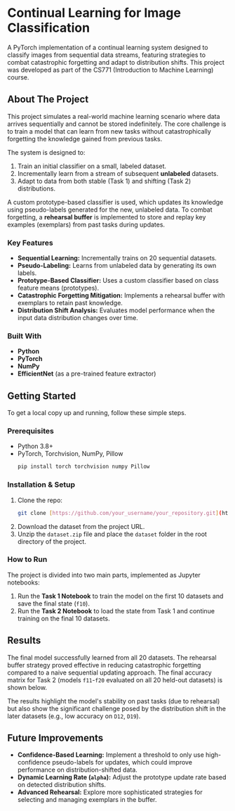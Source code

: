 # Continual Learning for Image Classification

A PyTorch implementation of a continual learning system designed to classify images from sequential data streams, featuring strategies to combat catastrophic forgetting and adapt to distribution shifts. This project was developed as part of the CS771 (Introduction to Machine Learning) course.



## About The Project

This project simulates a real-world machine learning scenario where data arrives sequentially and cannot be stored indefinitely. The core challenge is to train a model that can learn from new tasks without catastrophically forgetting the knowledge gained from previous tasks.

The system is designed to:
1.  Train an initial classifier on a small, labeled dataset.
2.  Incrementally learn from a stream of subsequent **unlabeled** datasets.
3.  Adapt to data from both stable (Task 1) and shifting (Task 2) distributions.

A custom prototype-based classifier is used, which updates its knowledge using pseudo-labels generated for the new, unlabeled data. To combat forgetting, a **rehearsal buffer** is implemented to store and replay key examples (exemplars) from past tasks during updates.

### Key Features
* **Sequential Learning:** Incrementally trains on 20 sequential datasets.
* **Pseudo-Labeling:** Learns from unlabeled data by generating its own labels.
* **Prototype-Based Classifier:** Uses a custom classifier based on class feature means (prototypes).
* **Catastrophic Forgetting Mitigation:** Implements a rehearsal buffer with exemplars to retain past knowledge.
* **Distribution Shift Analysis:** Evaluates model performance when the input data distribution changes over time.

### Built With
* **Python**
* **PyTorch**
* **NumPy**
* **EfficientNet** (as a pre-trained feature extractor)

## Getting Started

To get a local copy up and running, follow these simple steps.

### Prerequisites
* Python 3.8+
* PyTorch, Torchvision, NumPy, Pillow
    ```sh
    pip install torch torchvision numpy Pillow
    ```

### Installation & Setup
1.  Clone the repo:
    ```sh
    git clone [https://github.com/your_username/your_repository.git](https://github.com/your_username/your_repository.git)
    ```
2.  Download the dataset from the project URL.
3.  Unzip the `dataset.zip` file and place the `dataset` folder in the root directory of the project.

### How to Run
The project is divided into two main parts, implemented as Jupyter notebooks:
1.  Run the **Task 1 Notebook** to train the model on the first 10 datasets and save the final state (`f10`).
2.  Run the **Task 2 Notebook** to load the state from Task 1 and continue training on the final 10 datasets.

## Results

The final model successfully learned from all 20 datasets. The rehearsal buffer strategy proved effective in reducing catastrophic forgetting compared to a naive sequential updating approach. The final accuracy matrix for Task 2 (models `f11`-`f20` evaluated on all 20 held-out datasets) is shown below.

The results highlight the model's stability on past tasks (due to rehearsal) but also show the significant challenge posed by the distribution shift in the later datasets (e.g., low accuracy on `D12`, `D19`).
## Future Improvements
* **Confidence-Based Learning:** Implement a threshold to only use high-confidence pseudo-labels for updates, which could improve performance on distribution-shifted data.
* **Dynamic Learning Rate (`alpha`):** Adjust the prototype update rate based on detected distribution shifts.
* **Advanced Rehearsal:** Explore more sophisticated strategies for selecting and managing exemplars in the buffer.

